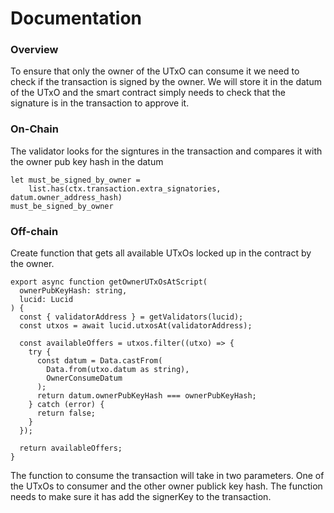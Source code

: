 # Documentation

### Overview

To ensure that only the owner of the UTxO can consume it we need to check if the transaction is signed by the owner. We will store it in the datum of the UTxO and the smart contract simply needs to check that the signature is in the transaction to approve it.

### On-Chain

The validator looks for the signtures in the transaction and compares it with the owner pub key hash in the datum

```
let must_be_signed_by_owner =
    list.has(ctx.transaction.extra_signatories, datum.owner_address_hash)
must_be_signed_by_owner
```

### Off-chain

Create function that gets all available UTxOs locked up in the contract by the owner.

```
export async function getOwnerUTxOsAtScript(
  ownerPubKeyHash: string,
  lucid: Lucid
) {
  const { validatorAddress } = getValidators(lucid);
  const utxos = await lucid.utxosAt(validatorAddress);

  const availableOffers = utxos.filter((utxo) => {
    try {
      const datum = Data.castFrom(
        Data.from(utxo.datum as string),
        OwnerConsumeDatum
      );
      return datum.ownerPubKeyHash === ownerPubKeyHash;
    } catch (error) {
      return false;
    }
  });

  return availableOffers;
}
```

The function to consume the transaction will take in two parameters. One of the UTxOs to consumer and the other owner publick key hash. The function needs to make sure it has add the signerKey to the transaction.
